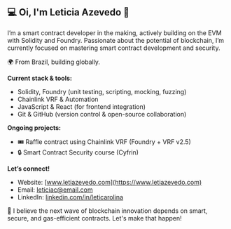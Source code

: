 ## 💻 Oi, I'm Leticia Azevedo 🌺

I’m a smart contract developer in the making, actively building on the EVM with Solidity and Foundry. Passionate about the potential of blockchain, I’m currently focused on mastering smart contract development and security.

🌍 From Brazil, building globally.

**Current stack & tools:**
- Solidity, Foundry (unit testing, scripting, mocking, fuzzing)
- Chainlink VRF & Automation
- JavaScript & React (for frontend integration)
- Git & GitHub (version control & open-source collaboration)

**Ongoing projects:**
- 🎟️ Raffle contract using Chainlink VRF (Foundry + VRF v2.5)
- 🔒 Smart Contract Security course (Cyfrin)

**Let’s connect!**
- Website: [www.letiazevedo.com](https://www.letiazevedo.com)
- Email: leticiac@email.com
- LinkedIn: [linkedin.com/in/leticarolina](https://www.linkedin.com/in/leticarolina)

🚀 I believe the next wave of blockchain innovation depends on smart, secure, and gas-efficient contracts. Let's make that happen!
